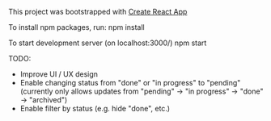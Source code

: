 This project was bootstrapped with [Create React App](https://github.com/facebook/create-react-app)

To install npm packages, run: 
    npm install

To start development server (on localhost:3000/)
    npm start

TODO:

- Improve UI / UX design
- Enable changing status from "done" or "in progress" to "pending" (currently only allows updates from "pending" -> "in progress" -> "done" -> "archived")
- Enable filter by status (e.g. hide "done", etc.)

